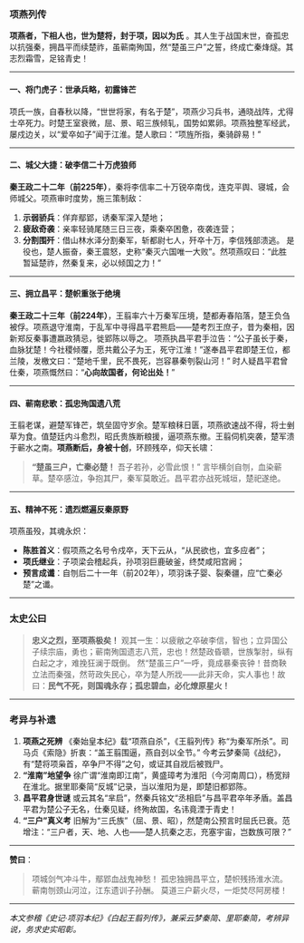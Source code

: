 ### **项燕列传**

**项燕者，下相人也，世为楚将，封于项，因以为氏** 。其人生于战国末世，奋孤忠以抗强秦，拥昌平而续楚祚，虽蕲南殉国，然“楚虽三户”之誓，终成亡秦烽燧。其志烈霜雪，足铭青史！

------

#### **一、将门虎子：世承兵略，初露锋芒**

项氏一族，自春秋以降，“世世将家，有名于楚”，项燕少习兵书，通晓战阵，尤得士卒死力。时楚王室衰微，屈、景、昭三族倾轧，国势如累卵。项燕独整军经武，屡戍边关，以“爱卒如子”闻于江淮。楚人歌曰：“项旌所指，秦骑辟易！”

------

#### **二、城父大捷：破李信二十万虎狼师**

**秦王政二十二年（前225年）**，秦将李信率二十万锐卒南伐，连克平舆、寝城，会师城父。项燕审时度势，施三策制敌：

1. **示弱骄兵**：佯弃鄢郢，诱秦军深入楚地；
2. **疲敌奇袭**：亲率轻骑尾随三日三夜，乘秦卒困惫，夜袭连营；
3. **分割围歼**：借山林水泽分割秦军，斩都尉七人，歼卒十万，李信残部溃逃。
    是役也，楚人振奋，秦王震怒，史称“秦灭六国唯一大败”。然项燕叹曰：“此胜暂延楚祚，然秦复来，必以倾国之力！”

------

#### **三、拥立昌平：楚帜重张于绝境**

**秦王政二十三年（前224年）**，王翦率六十万秦军压境，楚都寿春陷落，楚王负刍被俘。项燕退守淮南，于乱军中寻得昌平君熊启——楚考烈王庶子，昔为秦相，因新郑反秦事遭嬴政猜忌，徙郢陈以辱之。
 项燕执昌平君手泣告：“公子虽长于秦，血脉犹楚！今社稷倾覆，愿共戴公子为王，死守江淮！”遂奉昌平君即楚王位，都兰陵，发檄文曰：“楚地千里，民不畏死，岂容暴秦刳裂山河！” 时人疑昌平君曾仕秦，项燕慨然曰：“​**​心向故国者，何论出处！​**​”

------

#### **四、蕲南悲歌：孤忠殉国遗八荒**

王翦老谋，避楚军锋芒，筑垒固守岁余。楚军粮秣日匮，项燕欲速战不得，将士剉草为食。值楚廷内斗愈烈，昭氏贵族断粮援，逼项燕东撤。王翦伺机突袭，楚军溃于蕲水之南。
 ​**​项燕断后，身被十创​**​，环顾残卒，仰天长啸：

> **“楚虽三户，亡秦必楚！**
>  吾子若孙，必雪此恨！”
>  言毕横剑自刎，血染蕲草。楚卒感泣，争抱其尸，秦军莫敢近。昌平君亦战死城垣，楚祀遂绝。

------

#### **五、精神不死：遗烈燃遍反秦原野**

项燕虽殁，其魂永炽：

- **陈胜首义**：假项燕之名号令戍卒，天下云从，“从民欲也，宜多应者”；
- **项氏继业**：子项梁会稽起兵，孙项羽巨鹿破釜，终焚咸阳宫阙；
- **预言成谶**：自刎后二十一年（前202年），项羽诛子婴、裂秦疆，应“亡秦必楚”之谶。

------

### **太史公曰**

> **忠义之烈，至项燕极矣！**
>  观其一生：以疲敝之卒破李信，智也；立异国公子续宗庙，勇也；蕲南殉国遗志八荒，忠也！然楚政昏聩，世族掣肘，纵有白起之才，难挽狂澜于既倒。
>  然“楚虽三户”一呼，竟成暴秦丧钟！昔商鞅立法而秦强，然苛政失民心，卒为楚人所戕——此非天命，实人事也！故曰：​**​民气不死，则国魂永存；孤忠碧血，必化燎原星火！​**​

------

### **考异与补遗**

1. **项燕之死辨**
    《秦始皇本纪》载“项燕自杀”，《王翦列传》称“为秦军所杀”。司马贞《索隐》折衷：“盖王翦围逼，燕自刭以全节。” 今考云梦秦简《战纪》，有“楚将项枭首，卒争尸不得”之句，或证其自戕后被戮尸。
2. **“淮南”地望争**
    徐广谓“淮南即江南”，黄盛璋考为淮阳（今河南周口），杨宽辩在淮北。据里耶秦简“反城”记录，当以淮阳为是，即楚旧都郢陈。
3. **昌平君身世谜**
    或云其名“芈启”，然秦兵铭文“丞相启”与昌平君卒年矛盾。盖昌平君为楚公子无名，仕秦见疑，终殉故国，名讳竟湮于青史！
4. **“三户”真义考**
    旧解为“三氏族”（屈、景、昭），然楚南公预言时屈氏已衰。范增注：“三户者，天、地、人也——楚人抗秦之志，充塞宇宙，岂数族可限？”

------

**赞曰**：

> 项城剑气冲斗牛，鄢郢血战鬼神愁！
>  孤忠独拥昌平立，楚帜残扬淮水流。
>  蕲南刎颈山河泣，江东遗训子孙酬。
>  莫道三户薪火尽，一炬焚尽阿房楼！

------

*本文参稽《史记·项羽本纪》《白起王翦列传》，兼采云梦秦简、里耶秦简，考辨异说，务求史实昭彰。*